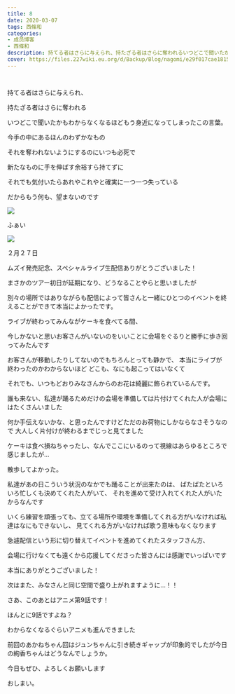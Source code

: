 ```yaml
---
title: 8
date: 2020-03-07
tags: 西條和
categories: 
- 成员博客
- 西條和
description: 持てる者はさらに与えられ、持たざる者はさらに奪われるいつどこで聞いたかもわからなくなるほどもう身近になってし...
cover: https://files.227wiki.eu.org/d/Backup/Blog/nagomi/e29f017cae18158b9db64b169247d.jpg 
---
```


        ﻿

















持てる者はさらに与えられ、

持たざる者はさらに奪われる























いつどこで聞いたかもわからなくなるほどもう身近になってしまったこの言葉。

















今手の中にあるほんのわずかなもの








それを奪われないようにするのにいつも必死で











新たなものに手を伸ばす余裕すら持てずに















それでも気付いたらあれやこれやと確実に一つ一つ失っている



















だからもう何も、望まないのです








![](https://files.227wiki.eu.org/d/Backup/Blog/nagomi/e29f017cae18158b9db64b169247d.jpg)







ふぁい

























![](https://files.227wiki.eu.org/d/Backup/Blog/nagomi/e29f017cae18158b9db64b169247d-01.jpg)












２月２７日





ムズイ発売記念、スペシャルライブ生配信ありがとうございました！












まさかのツアー初日が延期になり、どうなることやらと思いましたが



別々の場所ではありながらも配信によって皆さんと一緒にひとつのイベントを終えることができて本当によかったです。
















ライブが終わってみんながケーキを食べてる間、


今しかないと思いお客さんがいないのをいいことに会場をぐるりと勝手に歩き回ってみたんです









お客さんが移動したりしてないのでもちろんとっても静かで、
本当にライブが終わったのかわからないほど
どこも、なにも起こってはいなくて















それでも、いつもどおりみなさんからのお花は綺麗に飾られているんです。





















誰も来ない、私達が踊るためだけの会場を準備しては片付けてくれた人が会場にはたくさんいました











何か手伝えないかな、と思ったんですけどただのお荷物にしかならなさそうなので
大人しく片付けが終わるまでじっと見てました











ケーキは食べ損ねちゃったし、なんでここにいるのって視線はあらゆるところで感じましたが…





散歩してよかった。















私達があの日こういう状況のなかでも踊ることが出来たのは、
ばたばたといろいろ忙しくも決めてくれた人がいて、
それを進めて受け入れてくれた人がいたからなんです















いくら練習を頑張っても、立てる場所や環境を準備してくれる方がいなければ私達はなにもできないし、
見てくれる方がいなければ歌う意味もなくなります










急遽配信という形に切り替えてイベントを進めてくれたスタッフさん方、


会場に行けなくても遠くから応援してくださった皆さんには感謝でいっぱいです













本当にありがとうございました！





















次はまた、みなさんと同じ空間で盛り上がれますように…！！



















さあ、このあとはアニメ第9話です！









ほんとに9話ですよね？





わからなくなるぐらいアニメも進んできました











前回のあかねちゃん回はジュンちゃんに引き続きギャップが印象的でしたが今日の絢香ちゃんはどうなんでしょうか。














今日もぜひ、よろしくお願いします




















おしまい。


